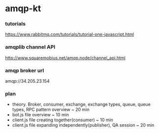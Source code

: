 # amqp-kt

### tutorials
https://www.rabbitmq.com/tutorials/tutorial-one-javascript.html

### amqplib channel API
http://www.squaremobius.net/amqp.node/channel_api.html


### amqp broker url
amqp://34.205.23.154

### plan
- theory. Broker, consumer, exchange, exchange types, queue, queue types, RPC pattern overview ~ 20 min
- bot.js file overview ~ 10 min
- client.js file creating together(consumer) ~ 10 min
- client.js file expanding independently(publisher), QA session ~ 20 min
